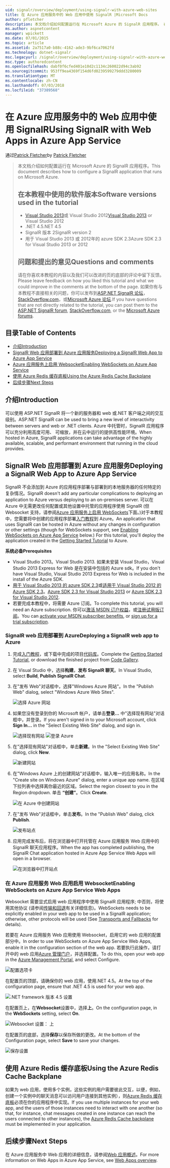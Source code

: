 ```yaml
---
uid: signalr/overview/deployment/using-signalr-with-azure-web-sites
title: 在 Azure 应用服务中的 Web 应用中使用 SignalR |Microsoft Docs
author: pfletcher
description: 本文档介绍如何配置运行在 Microsoft Azure 的 SignalR 应用程序。 在教程的 Visual Studio 2013 或 Vis.中使用的软件版本...
ms.author: aspnetcontent
manager: wpickett
ms.date: 07/01/2015
ms.topic: article
ms.assetid: 2a7517a0-b88c-4162-ade3-9bf6ca7062fd
ms.technology: dotnet-signalr
msc.legacyurl: /signalr/overview/deployment/using-signalr-with-azure-web-sites
msc.type: authoredcontent
ms.openlocfilehash: dabf0f6cfed401e10d2c1134c260022d94c3ab92
ms.sourcegitcommit: 953ff9ea4369f154d6fd0239599279ddd3280009
ms.translationtype: MT
ms.contentlocale: zh-CN
ms.lasthandoff: 07/03/2018
ms.locfileid: "37389568"
---
```

<a name="using-signalr-with-web-apps-in-azure-app-service"></a><span data-ttu-id="487ff-104">在 Azure 应用服务中的 Web 应用中使用 SignalR</span><span class="sxs-lookup"><span data-stu-id="487ff-104">Using SignalR with Web Apps in Azure App Service</span></span>
====================
<span data-ttu-id="487ff-105">通过[Patrick Fletcher](https://github.com/pfletcher)</span><span class="sxs-lookup"><span data-stu-id="487ff-105">by [Patrick Fletcher](https://github.com/pfletcher)</span></span>

> <span data-ttu-id="487ff-106">本文档介绍如何配置运行在 Microsoft Azure 的 SignalR 应用程序。</span><span class="sxs-lookup"><span data-stu-id="487ff-106">This document describes how to configure a SignalR application that runs on Microsoft Azure.</span></span>
> 
> ## <a name="software-versions-used-in-the-tutorial"></a><span data-ttu-id="487ff-107">在本教程中使用的软件版本</span><span class="sxs-lookup"><span data-stu-id="487ff-107">Software versions used in the tutorial</span></span>
> 
> 
> - <span data-ttu-id="487ff-108">[Visual Studio 2013](https://www.microsoft.com/visualstudio/eng/2013-downloads)或 Visual Studio 2012</span><span class="sxs-lookup"><span data-stu-id="487ff-108">[Visual Studio 2013](https://www.microsoft.com/visualstudio/eng/2013-downloads) or Visual Studio 2012</span></span>
> - <span data-ttu-id="487ff-109">.NET 4.5</span><span class="sxs-lookup"><span data-stu-id="487ff-109">.NET 4.5</span></span>
> - <span data-ttu-id="487ff-110">SignalR 版本 2</span><span class="sxs-lookup"><span data-stu-id="487ff-110">SignalR version 2</span></span>
> - <span data-ttu-id="487ff-111">用于 Visual Studio 2013 或 2012年的 azure SDK 2.3</span><span class="sxs-lookup"><span data-stu-id="487ff-111">Azure SDK 2.3 for Visual Studio 2013 or 2012</span></span>
>   
> 
> 
> ## <a name="questions-and-comments"></a><span data-ttu-id="487ff-112">问题和提出的意见</span><span class="sxs-lookup"><span data-stu-id="487ff-112">Questions and comments</span></span>
> 
> <span data-ttu-id="487ff-113">请在你喜欢本教程的内容以及我们可以改进的页的底部的评论中留下反馈。</span><span class="sxs-lookup"><span data-stu-id="487ff-113">Please leave feedback on how you liked this tutorial and what we could improve in the comments at the bottom of the page.</span></span> <span data-ttu-id="487ff-114">如果你有与本教程不直接相关的问题，你可以发布到[ASP.NET SignalR 论坛](https://forums.asp.net/1254.aspx/1?ASP+NET+SignalR)， [StackOverflow.com](http://stackoverflow.com/)，或[Microsoft Azure 论坛](https://social.msdn.microsoft.com/Forums/windowsazure/home?category=windowsazureplatform).</span><span class="sxs-lookup"><span data-stu-id="487ff-114">If you have questions that are not directly related to the tutorial, you can post them to the [ASP.NET SignalR forum](https://forums.asp.net/1254.aspx/1?ASP+NET+SignalR), [StackOverflow.com](http://stackoverflow.com/), or the [Microsoft Azure forums](https://social.msdn.microsoft.com/Forums/windowsazure/home?category=windowsazureplatform).</span></span>


## <a name="table-of-contents"></a><span data-ttu-id="487ff-115">目录</span><span class="sxs-lookup"><span data-stu-id="487ff-115">Table of Contents</span></span>

- [<span data-ttu-id="487ff-116">介绍</span><span class="sxs-lookup"><span data-stu-id="487ff-116">Introduction</span></span>](#introduction)
- [<span data-ttu-id="487ff-117">SignalR Web 应用部署到 Azure 应用服务</span><span class="sxs-lookup"><span data-stu-id="487ff-117">Deploying a SignalR Web App to Azure App Service</span></span>](#deploying)
- [<span data-ttu-id="487ff-118">Azure 应用服务上启用 Websocket</span><span class="sxs-lookup"><span data-stu-id="487ff-118">Enabling WebSockets on Azure App Service</span></span>](#websocket)
- [<span data-ttu-id="487ff-119">使用 Azure Redis 缓存底板</span><span class="sxs-lookup"><span data-stu-id="487ff-119">Using the Azure Redis Cache Backplane</span></span>](#backplane)
- [<span data-ttu-id="487ff-120">后续步骤</span><span class="sxs-lookup"><span data-stu-id="487ff-120">Next Steps</span></span>](#nextsteps)

<a id="introduction"></a>
## <a name="introduction"></a><span data-ttu-id="487ff-121">介绍</span><span class="sxs-lookup"><span data-stu-id="487ff-121">Introduction</span></span>

<span data-ttu-id="487ff-122">可以使用 ASP.NET SignalR 将一个新的服务器和 web 或.NET 客户端之间的交互级别。</span><span class="sxs-lookup"><span data-stu-id="487ff-122">ASP.NET SignalR can be used to bring a new level of interactivity between servers and web or .NET clients.</span></span> <span data-ttu-id="487ff-123">Azure 中托管时，SignalR 应用程序可以充分利用高度可用、 可缩放，并在云中运行的提供高性能环境。</span><span class="sxs-lookup"><span data-stu-id="487ff-123">When hosted in Azure, SignalR applications can take advantage of the highly available, scalable, and performant environment that running in the cloud provides.</span></span>

<a id="deploying"></a>
## <a name="deploying-a-signalr-web-app-to-azure-app-service"></a><span data-ttu-id="487ff-124">SignalR Web 应用部署到 Azure 应用服务</span><span class="sxs-lookup"><span data-stu-id="487ff-124">Deploying a SignalR Web App to Azure App Service</span></span>

<span data-ttu-id="487ff-125">SignalR 不会添加到 Azure 的应用程序部署与部署到的本地服务器的任何特定的复杂情况。</span><span class="sxs-lookup"><span data-stu-id="487ff-125">SignalR doesn't add any particular complications to deploying an application to Azure versus deploying to an on-premises server.</span></span> <span data-ttu-id="487ff-126">可以在 Azure 中无需更改任何配置或其他设置中托管的应用程序使用 SignalR (但 Websocket 支持，请参阅[Azure 应用服务上启用 WebSockets](#websocket)下面。)对于本教程中，您需要将中创建的应用程序部署[入门教程](../getting-started/tutorial-getting-started-with-signalr.md)到 Azure。</span><span class="sxs-lookup"><span data-stu-id="487ff-126">An application that uses SignalR can be hosted in Azure without any changes in configuration or other settings (though for WebSockets support, see [Enabling WebSockets on Azure App Service](#websocket) below.) For this tutorial, you'll deploy the application created in the [Getting Started Tutorial](../getting-started/tutorial-getting-started-with-signalr.md) to Azure.</span></span>

<span data-ttu-id="487ff-127">**系统必备**</span><span class="sxs-lookup"><span data-stu-id="487ff-127">**Prerequisites**</span></span>

- <span data-ttu-id="487ff-128">Visual Studio 2013。</span><span class="sxs-lookup"><span data-stu-id="487ff-128">Visual Studio 2013.</span></span> <span data-ttu-id="487ff-129">如果未安装 Visual Studio，Visual Studio 2013 Express for Web 是在安装中包括的 Azure sdk。</span><span class="sxs-lookup"><span data-stu-id="487ff-129">If you don't have Visual Studio, Visual Studio 2013 Express for Web is included in the install of the Azure SDK.</span></span>
- <span data-ttu-id="487ff-130">[用于 Visual Studio 2013 的 azure SDK 2.3](https://go.microsoft.com/fwlink/?linkid=324322&clcid=0x409)或[适用于 Visual Studio 2012 的 Azure SDK 2.3](https://go.microsoft.com/fwlink/p/?linkid=323511)。</span><span class="sxs-lookup"><span data-stu-id="487ff-130">[Azure SDK 2.3 for Visual Studio 2013](https://go.microsoft.com/fwlink/?linkid=324322&clcid=0x409) or [Azure SDK 2.3 for Visual Studio 2012](https://go.microsoft.com/fwlink/p/?linkid=323511).</span></span>
- <span data-ttu-id="487ff-131">若要完成本教程中，将需要 Azure 订阅。</span><span class="sxs-lookup"><span data-stu-id="487ff-131">To complete this tutorial, you will need an Azure subscription.</span></span> <span data-ttu-id="487ff-132">你可以[激活 MSDN 订户权益](https://azure.microsoft.com/pricing/member-offers/msdn-benefits-details/)，或[注册试用版订阅](https://azure.microsoft.com/pricing/free-trial/)。</span><span class="sxs-lookup"><span data-stu-id="487ff-132">You can [activate your MSDN subscriber benefits](https://azure.microsoft.com/pricing/member-offers/msdn-benefits-details/), or [sign up for a trial subscription](https://azure.microsoft.com/pricing/free-trial/).</span></span>

### <a name="deploying-a-signalr-web-app-to-azure"></a><span data-ttu-id="487ff-133">SignalR web 应用部署到 Azure</span><span class="sxs-lookup"><span data-stu-id="487ff-133">Deploying a SignalR web app to Azure</span></span>

1. <span data-ttu-id="487ff-134">完成[入门教程](../getting-started/tutorial-getting-started-with-signalr.md)，或下载中完成的项目[代码库](https://code.msdn.microsoft.com/SignalR-Getting-Started-b9d18aa9)。</span><span class="sxs-lookup"><span data-stu-id="487ff-134">Complete the [Getting Started Tutorial](../getting-started/tutorial-getting-started-with-signalr.md), or download the finished project from [Code Gallery](https://code.msdn.microsoft.com/SignalR-Getting-Started-b9d18aa9).</span></span>
2. <span data-ttu-id="487ff-135">在 Visual Studio 中，选择**构建**，**发布 SignalR 聊天**。</span><span class="sxs-lookup"><span data-stu-id="487ff-135">In Visual Studio, select **Build**, **Publish SignalR Chat**.</span></span>
3. <span data-ttu-id="487ff-136">在"发布 Web"对话框中，选择"Windows Azure 网站"。</span><span class="sxs-lookup"><span data-stu-id="487ff-136">In the "Publish Web" dialog, select "Windows Azure Web Sites".</span></span>

    ![选择 Azure 网站](using-signalr-with-azure-web-sites/_static/image1.png)
4. <span data-ttu-id="487ff-138">如果您没有登录到你的 Microsoft 帐户，请单击**登录...** 中"选择现有网站"对话框中，并登录。</span><span class="sxs-lookup"><span data-stu-id="487ff-138">If you aren't signed in to your Microsoft account, click **Sign In...** in the "Select Existing Web Site" dialog, and sign in.</span></span>

    ![选择现有网站](using-signalr-with-azure-web-sites/_static/image2.png)    ![登录 Azure](using-signalr-with-azure-web-sites/_static/image3.png)
5. <span data-ttu-id="487ff-141">在"选择现有网站"对话框中，单击**新建**。</span><span class="sxs-lookup"><span data-stu-id="487ff-141">In the "Select Existing Web Site" dialog, click **New**.</span></span>

    ![新建网站](using-signalr-with-azure-web-sites/_static/image4.png)
6. <span data-ttu-id="487ff-143">在"Windows Azure 上的创建网站"对话框中，输入唯一的应用名称。</span><span class="sxs-lookup"><span data-stu-id="487ff-143">In the "Create site on Windows Azure" dialog, enter a unique app name.</span></span> <span data-ttu-id="487ff-144">在区域下拉列表中选择离你最近的区域。</span><span class="sxs-lookup"><span data-stu-id="487ff-144">Select the region closest to you in the Region dropdown.</span></span> <span data-ttu-id="487ff-145">单击 **“创建”**。</span><span class="sxs-lookup"><span data-stu-id="487ff-145">Click **Create**.</span></span>

    ![在 Azure 中创建网站](using-signalr-with-azure-web-sites/_static/image5.png)
7. <span data-ttu-id="487ff-147">在"发布 Web"对话框中，单击**发布**。</span><span class="sxs-lookup"><span data-stu-id="487ff-147">In the "Publish Web" dialog, click **Publish**.</span></span>

    ![发布站点](using-signalr-with-azure-web-sites/_static/image6.png)
8. <span data-ttu-id="487ff-149">应用完成发布后，将在浏览器中打开托管在 Azure 应用服务 Web 应用中的 SignalR 聊天应用程序。</span><span class="sxs-lookup"><span data-stu-id="487ff-149">When the app has completed publishing, the SignalR Chat application hosted in Azure App Service Web Apps will open in a browser.</span></span>

    ![在浏览器中打开站点](using-signalr-with-azure-web-sites/_static/image7.png)

<a id="websocket"></a>
### <a name="enabling-websockets-on-azure-app-service-web-apps"></a><span data-ttu-id="487ff-151">在 Azure 应用服务 Web 应用启用 Websocket</span><span class="sxs-lookup"><span data-stu-id="487ff-151">Enabling WebSockets on Azure App Service Web Apps</span></span>

<span data-ttu-id="487ff-152">Websocket 需要显式启用 web 应用程序中使用 SignalR 应用程序; 中否则，将使用其他协议 (请参阅[传输和回退](../getting-started/introduction-to-signalr.md#transports)有关详细信息)。</span><span class="sxs-lookup"><span data-stu-id="487ff-152">WebSockets needs to be explicitly enabled in your web app to be used in a SignalR application; otherwise, other protocols will be used (See [Transports and Fallbacks](../getting-started/introduction-to-signalr.md#transports) for details).</span></span>

<span data-ttu-id="487ff-153">若要在 Azure 应用服务 Web 应用使用 Websocket，启用它的 web 应用的配置部分中。</span><span class="sxs-lookup"><span data-stu-id="487ff-153">In order to use WebSockets on Azure App Service Web Apps, enable it in the configuration section of the web app.</span></span> <span data-ttu-id="487ff-154">若要执行此操作，请打开中的 web 应用[Azure 管理门户](https://manage.windowsazure.com/)，并选择配置。</span><span class="sxs-lookup"><span data-stu-id="487ff-154">To do this, open your web app in the [Azure Management Portal](https://manage.windowsazure.com/), and select Configure.</span></span>

![配置选项卡](using-signalr-with-azure-web-sites/_static/image8.png)

<span data-ttu-id="487ff-156">在配置页的顶部，请确保你的 web 应用，使用.NET 4.5。</span><span class="sxs-lookup"><span data-stu-id="487ff-156">At the top of the configuration page, ensure that .NET 4.5 is used for your web app.</span></span>

![.NET framework 版本 4.5 设置](using-signalr-with-azure-web-sites/_static/image9.png)

<span data-ttu-id="487ff-158">在配置页上，在**Websocket**设置中，选择**上**。</span><span class="sxs-lookup"><span data-stu-id="487ff-158">On the configuration page, in the **WebSockets** setting, select **On**.</span></span>

![Websocket 设置： 上](using-signalr-with-azure-web-sites/_static/image10.png)

<span data-ttu-id="487ff-160">在配置页的底部，选择**保存**以保存所做的更改。</span><span class="sxs-lookup"><span data-stu-id="487ff-160">At the bottom of the Configuration page, select **Save** to save your changes.</span></span>

![保存设置](using-signalr-with-azure-web-sites/_static/image11.png)

<a id="backplane"></a>
## <a name="using-the-azure-redis-cache-backplane"></a><span data-ttu-id="487ff-162">使用 Azure Redis 缓存底板</span><span class="sxs-lookup"><span data-stu-id="487ff-162">Using the Azure Redis Cache Backplane</span></span>

<span data-ttu-id="487ff-163">如果为 web 应用，使用多个实例，这些实例的用户需要彼此交互，以便，例如，创建一个实例中的聊天消息可以访问用户连接到其他实例），则[Azure Redis 缓存底板](../performance/scaleout-with-redis.md)必须在你的应用程序中实现。</span><span class="sxs-lookup"><span data-stu-id="487ff-163">If you use multiple instances for your web app, and the users of those instances need to interact with one another (so that, for instance, chat messages created in one instance can reach the users connected to other instances), the [Azure Redis Cache backplane](../performance/scaleout-with-redis.md) must be implemented in your application.</span></span>

<a id="nextsteps"></a>
## <a name="next-steps"></a><span data-ttu-id="487ff-164">后续步骤</span><span class="sxs-lookup"><span data-stu-id="487ff-164">Next Steps</span></span>

<span data-ttu-id="487ff-165">在 Azure 应用服务中 Web 应用的详细信息，请参阅[Web 应用概述](https://azure.microsoft.com/documentation/articles/app-service-web-overview/)。</span><span class="sxs-lookup"><span data-stu-id="487ff-165">For more information on Web Apps in Azure App Service, see [Web Apps overview](https://azure.microsoft.com/documentation/articles/app-service-web-overview/).</span></span>
